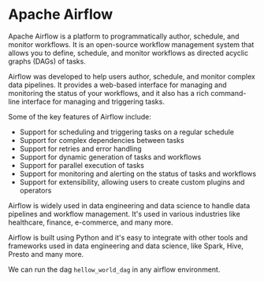 # Apache Airflow

Apache Airflow is a platform to programmatically author, schedule, and monitor workflows. It is an open-source workflow management system that allows you to define, schedule, and monitor workflows as directed acyclic graphs (DAGs) of tasks.

Airflow was developed to help users author, schedule, and monitor complex data pipelines. It provides a web-based interface for managing and monitoring the status of your workflows, and it also has a rich command-line interface for managing and triggering tasks.

Some of the key features of Airflow include:

* Support for scheduling and triggering tasks on a regular schedule
* Support for complex dependencies between tasks
* Support for retries and error handling
* Support for dynamic generation of tasks and workflows
* Support for parallel execution of tasks
* Support for monitoring and alerting on the status of tasks and workflows
* Support for extensibility, allowing users to create custom plugins and operators

Airflow is widely used in data engineering and data science to handle data pipelines and workflow management. It's used in various industries like healthcare, finance, e-commerce, and many more.

Airflow is built using Python and it's easy to integrate with other tools and frameworks used in data engineering and data science, like Spark, Hive, Presto and many more.

We can run the dag `hellow_world_dag` in any airflow environment.
